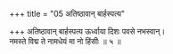 +++
title = "05 अतिष्ठावान् बार्हस्पत्य"

+++
अतिष्ठावान् बार्हस्पत्य ऊर्ध्वाया दिशः पवसे नभस्वान्।  
नमस्ते विद्म ते नामधेयं मा नो हिंसीः ॥ ५ ॥
